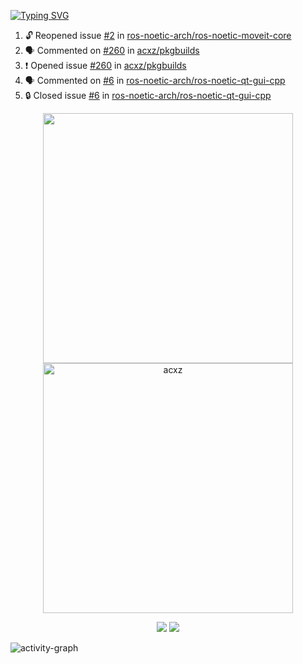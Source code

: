 [![Typing SVG](https://readme-typing-svg.herokuapp.com?size=16&color=AFFFA3&multiline=true&height=75&lines=contributing+to+robotics%2Fae%2Fml%2Fgpu;packaging+it+for+archlinux;ricer)](https://git.io/typing-svg)

<!--START_SECTION:activity-->
1. 🔓 Reopened issue [#2](https://github.com/ros-noetic-arch/ros-noetic-moveit-core/issues/2) in [ros-noetic-arch/ros-noetic-moveit-core](https://github.com/ros-noetic-arch/ros-noetic-moveit-core)
2. 🗣 Commented on [#260](https://github.com/acxz/pkgbuilds/issues/260#issuecomment-1858428304) in [acxz/pkgbuilds](https://github.com/acxz/pkgbuilds)
3. ❗ Opened issue [#260](https://github.com/acxz/pkgbuilds/issues/260) in [acxz/pkgbuilds](https://github.com/acxz/pkgbuilds)
4. 🗣 Commented on [#6](https://github.com/ros-noetic-arch/ros-noetic-qt-gui-cpp/issues/6#issuecomment-1858357825) in [ros-noetic-arch/ros-noetic-qt-gui-cpp](https://github.com/ros-noetic-arch/ros-noetic-qt-gui-cpp)
5. 🔒 Closed issue [#6](https://github.com/ros-noetic-arch/ros-noetic-qt-gui-cpp/issues/6) in [ros-noetic-arch/ros-noetic-qt-gui-cpp](https://github.com/ros-noetic-arch/ros-noetic-qt-gui-cpp)
<!--END_SECTION:activity-->

<p align="center">
  <img width="400em" src=https://github-readme-stats.vercel.app/api?username=acxz&include_all_commits=true&show_icons=true />
  <img width="400em" src="https://github-readme-streak-stats.herokuapp.com/?user=acxz&" alt="acxz" />
</p>

<p align="center">
  <img src=https://github-readme-stats.vercel.app/api/top-langs/?username=acxz&layout=compact />
  <img src=https://github-profile-trophy.vercel.app/?username=acxz&row=2&column=4 />
</p>

![activity-graph](https://github-readme-activity-graph.vercel.app/graph?username=acxz&bg_color=053c4a&color=ffffff&line=76c533&point=8f2fe1&area=true&hide_border=true&hide_title=true)

